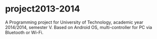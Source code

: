 project2013-2014
================

A Programming project for University of Technology, academic year 2014/2014, semester V. Based on Android OS, multi-controller for PC via Bluetooth or Wi-Fi.
